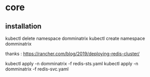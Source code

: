 # core

## installation

kubectl delete namespace domminatrix
kubectl create namespace domminatrix

thanks : https://rancher.com/blog/2019/deploying-redis-cluster/

kubectl apply -n domminatrix -f redis-sts.yaml
kubectl apply -n domminatrix -f redis-svc.yaml


